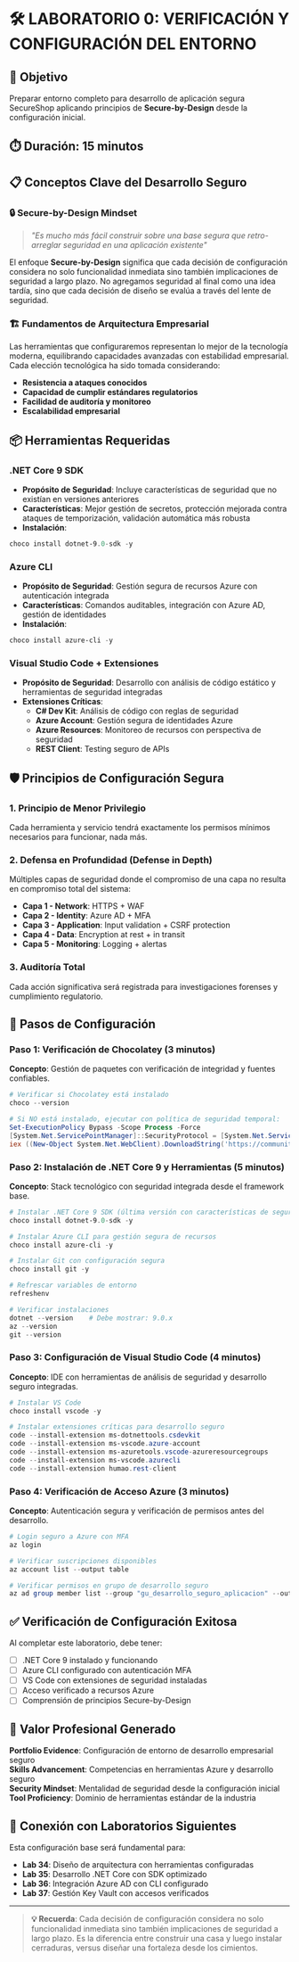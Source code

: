 # 🛠️ LABORATORIO 0: VERIFICACIÓN Y CONFIGURACIÓN DEL ENTORNO

## 🎯 Objetivo
Preparar entorno completo para desarrollo de aplicación segura SecureShop aplicando principios de **Secure-by-Design** desde la configuración inicial.

## ⏱️ Duración: 15 minutos

## 📋 Conceptos Clave del Desarrollo Seguro

### 🔒 Secure-by-Design Mindset
> *"Es mucho más fácil construir sobre una base segura que retro-arreglar seguridad en una aplicación existente"*

El enfoque **Secure-by-Design** significa que cada decisión de configuración considera no solo funcionalidad inmediata sino también implicaciones de seguridad a largo plazo. No agregamos seguridad al final como una idea tardía, sino que cada decisión de diseño se evalúa a través del lente de seguridad.

### 🏗️ Fundamentos de Arquitectura Empresarial
Las herramientas que configuraremos representan lo mejor de la tecnología moderna, equilibrando capacidades avanzadas con estabilidad empresarial. Cada elección tecnológica ha sido tomada considerando:

- **Resistencia a ataques conocidos**
- **Capacidad de cumplir estándares regulatorios**
- **Facilidad de auditoría y monitoreo**
- **Escalabilidad empresarial**

## 📦 Herramientas Requeridas

### .NET Core 9 SDK
- **Propósito de Seguridad**: Incluye características de seguridad que no existían en versiones anteriores
- **Características**: Mejor gestión de secretos, protección mejorada contra ataques de temporización, validación automática más robusta
- **Instalación**:
```powershell
choco install dotnet-9.0-sdk -y
```

### Azure CLI
- **Propósito de Seguridad**: Gestión segura de recursos Azure con autenticación integrada
- **Características**: Comandos auditables, integración con Azure AD, gestión de identidades
- **Instalación**:
```powershell
choco install azure-cli -y
```

### Visual Studio Code + Extensiones
- **Propósito de Seguridad**: Desarrollo con análisis de código estático y herramientas de seguridad integradas
- **Extensiones Críticas**:
  - **C# Dev Kit**: Análisis de código con reglas de seguridad
  - **Azure Account**: Gestión segura de identidades Azure
  - **Azure Resources**: Monitoreo de recursos con perspectiva de seguridad
  - **REST Client**: Testing seguro de APIs

## 🛡️ Principios de Configuración Segura

### 1. Principio de Menor Privilegio
Cada herramienta y servicio tendrá exactamente los permisos mínimos necesarios para funcionar, nada más.

### 2. Defensa en Profundidad (Defense in Depth)
Múltiples capas de seguridad donde el compromiso de una capa no resulta en compromiso total del sistema:
- **Capa 1 - Network**: HTTPS + WAF
- **Capa 2 - Identity**: Azure AD + MFA  
- **Capa 3 - Application**: Input validation + CSRF protection
- **Capa 4 - Data**: Encryption at rest + in transit
- **Capa 5 - Monitoring**: Logging + alertas

### 3. Auditoría Total
Cada acción significativa será registrada para investigaciones forenses y cumplimiento regulatorio.

## 🚀 Pasos de Configuración

### Paso 1: Verificación de Chocolatey (3 minutos)

**Concepto**: Gestión de paquetes con verificación de integridad y fuentes confiables.

```powershell
# Verificar si Chocolatey está instalado
choco --version

# Si NO está instalado, ejecutar con política de seguridad temporal:
Set-ExecutionPolicy Bypass -Scope Process -Force
[System.Net.ServicePointManager]::SecurityProtocol = [System.Net.ServicePointManager]::SecurityProtocol -bor 3072
iex ((New-Object System.Net.WebClient).DownloadString('https://community.chocolatey.org/install.ps1'))
```

### Paso 2: Instalación de .NET Core 9 y Herramientas (5 minutos)

**Concepto**: Stack tecnológico con seguridad integrada desde el framework base.

```powershell
# Instalar .NET Core 9 SDK (última versión con características de seguridad)
choco install dotnet-9.0-sdk -y

# Instalar Azure CLI para gestión segura de recursos
choco install azure-cli -y

# Instalar Git con configuración segura
choco install git -y

# Refrescar variables de entorno
refreshenv

# Verificar instalaciones
dotnet --version    # Debe mostrar: 9.0.x
az --version
git --version
```

### Paso 3: Configuración de Visual Studio Code (4 minutos)

**Concepto**: IDE con herramientas de análisis de seguridad y desarrollo seguro integradas.

```powershell
# Instalar VS Code
choco install vscode -y

# Instalar extensiones críticas para desarrollo seguro
code --install-extension ms-dotnettools.csdevkit
code --install-extension ms-vscode.azure-account  
code --install-extension ms-azuretools.vscode-azureresourcegroups
code --install-extension ms-vscode.azurecli
code --install-extension humao.rest-client
```

### Paso 4: Verificación de Acceso Azure (3 minutos)

**Concepto**: Autenticación segura y verificación de permisos antes del desarrollo.

```powershell
# Login seguro a Azure con MFA
az login

# Verificar suscripciones disponibles
az account list --output table

# Verificar permisos en grupo de desarrollo seguro
az ad group member list --group "gu_desarrollo_seguro_aplicacion" --output table
```

## ✅ Verificación de Configuración Exitosa

Al completar este laboratorio, debe tener:

- [ ] .NET Core 9 instalado y funcionando
- [ ] Azure CLI configurado con autenticación MFA
- [ ] VS Code con extensiones de seguridad instaladas
- [ ] Acceso verificado a recursos Azure
- [ ] Comprensión de principios Secure-by-Design

## 🎯 Valor Profesional Generado

**Portfolio Evidence**: Configuración de entorno de desarrollo empresarial seguro  
**Skills Advancement**: Competencias en herramientas Azure y desarrollo seguro  
**Security Mindset**: Mentalidad de seguridad desde la configuración inicial  
**Tool Proficiency**: Dominio de herramientas estándar de la industria

## 🔗 Conexión con Laboratorios Siguientes

Esta configuración base será fundamental para:
- **Lab 34**: Diseño de arquitectura con herramientas configuradas
- **Lab 35**: Desarrollo .NET Core con SDK optimizado
- **Lab 36**: Integración Azure AD con CLI configurado
- **Lab 37**: Gestión Key Vault con accesos verificados

---

> **💡 Recuerda**: Cada decisión de configuración considera no solo funcionalidad inmediata sino también implicaciones de seguridad a largo plazo. Es la diferencia entre construir una casa y luego instalar cerraduras, versus diseñar una fortaleza desde los cimientos.
